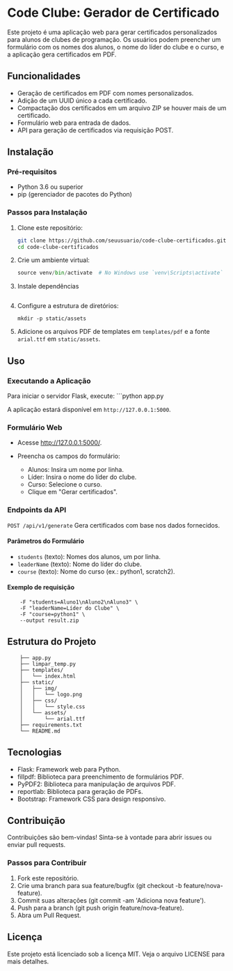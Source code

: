 # Code Clube: Gerador de Certificado

Este projeto é uma aplicação web para gerar certificados personalizados para alunos de clubes de programação. Os usuários podem preencher um formulário com os nomes dos alunos, o nome do líder do clube e o curso, e a aplicação gera certificados em PDF.

## Funcionalidades

- Geração de certificados em PDF com nomes personalizados.
- Adição de um UUID único a cada certificado.
- Compactação dos certificados em um arquivo ZIP se houver mais de um certificado.
- Formulário web para entrada de dados.
- API para geração de certificados via requisição POST.

## Instalação

### Pré-requisitos

- Python 3.6 ou superior
- pip (gerenciador de pacotes do Python)

### Passos para Instalação

1. Clone este repositório:
   ```bash
   git clone https://github.com/seuusuario/code-clube-certificados.git
   cd code-clube-certificados

2. Crie um ambiente virtual: 
    ```python -m venv venv
    source venv/bin/activate  # No Windows use `venv\Scripts\activate`

3. Instale dependências
    ```pip install -r requirements.txt

4. Configure a estrutura de diretórios:
    ```mkdir -p templates/pdf
    mkdir -p static/assets

5. Adicione os arquivos PDF de templates em `templates/pdf` e a fonte `arial.ttf` em `static/assets`.

## Uso 

### Executando a Aplicação

Para iniciar o servidor Flask, execute: 
    ```python app.py

A aplicação estará disponível em `http://127.0.0.1:5000`.

### Formulário Web

* Acesse http://127.0.0.1:5000/.

* Preencha os campos do formulário:
    * Alunos: Insira um nome por linha.
    * Líder: Insira o nome do líder do clube.
    * Curso: Selecione o curso.
    * Clique em "Gerar certificados".

### Endpoints da API

`POST /api/v1/generate`
Gera certificados com base nos dados fornecidos.

#### Parâmetros do Formulário

* `students` (texto): Nomes dos alunos, um por linha.
* `leaderName` (texto): Nome do líder do clube.
* `course` (texto): Nome do curso (ex.: python1, scratch2).

#### Exemplo de requisição
```curl -X POST http://127.0.0.1:5000/api/v1/generate \
    -F "students=Aluno1\nAluno2\nAluno3" \
    -F "leaderName=Líder do Clube" \
    -F "course=python1" \
    --output result.zip
```

## Estrutura do Projeto

```code-clube-certificados/
    ├── app.py
    ├── limpar_temp.py
    ├── templates/
    │   └── index.html
    ├── static/
    │   ├── img/
    │   │   └── logo.png
    │   ├── css/
    │   │   └── style.css
    │   └── assets/
    │       └── arial.ttf
    ├── requirements.txt
    └── README.md
```

## Tecnologias

* Flask: Framework web para Python.
* fillpdf: Biblioteca para preenchimento de formulários PDF.
* PyPDF2: Biblioteca para manipulação de arquivos PDF.
* reportlab: Biblioteca para geração de PDFs.
* Bootstrap: Framework CSS para design responsivo.

## Contribuição
Contribuições são bem-vindas! Sinta-se à vontade para abrir issues ou enviar pull requests.

### Passos para Contribuir
1. Fork este repositório.
2. Crie uma branch para sua feature/bugfix (git checkout -b feature/nova-feature).
3. Commit suas alterações (git commit -am 'Adiciona nova feature').
4. Push para a branch (git push origin feature/nova-feature).
5. Abra um Pull Request.

## Licença
Este projeto está licenciado sob a licença MIT. Veja o arquivo LICENSE para mais detalhes.
